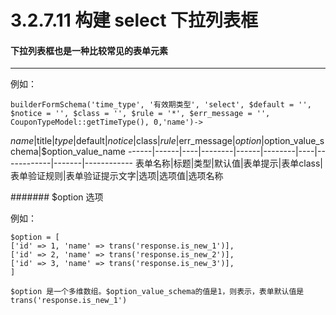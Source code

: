 
3.2.7.11 构建 select 下拉列表框
===

#### 下拉列表框也是一种比较常见的表单元素
-------------------

例如：

```
builderFormSchema('time_type', '有效期类型', 'select', $default = '',  $notice = '', $class = '', $rule = '*', $err_message = '', CouponTypeModel::getTimeType(), 0,'name')->
```

$name|$title|$type|$default|$notice|$class|$rule|$err_message|$option|$option_value_schema|$option_value_name
------|------|----|--------|------|--------|----|------------|-------|------------
表单名称|标题|类型|默认值|表单提示|表单class|表单验证规则|表单验证提示文字|选项|选项值|选项名称

####### $option 选项


例如：

```
$option = [
['id' => 1, 'name' => trans('response.is_new_1')],
['id' => 2, 'name' => trans('response.is_new_2')],
['id' => 3, 'name' => trans('response.is_new_3')],
]

$option 是一个多维数组。$option_value_schema的值是1，则表示，表单默认值是 trans('response.is_new_1') 
```


